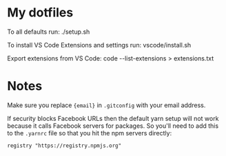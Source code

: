 # My dotfiles

To all defaults run:
./setup.sh

To install VS Code Extensions and settings run:
vscode/install.sh

Export extensions from VS Code:
code --list-extensions > extensions.txt

# Notes

Make sure you replace `{email}` in `.gitconfig` with your email address.

If security blocks Facebook URLs then the default yarn setup will not work because it calls Facebook servers for packages. So you'll need to add this to the `.yarnrc` file so that you hit the npm servers directly:

```
registry "https://registry.npmjs.org"
```
